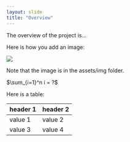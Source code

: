 ```yaml
---
layout: slide
title: "Overview"
---
```


The overview of the project is...

Here is how you add an image:

<img src="{{ site.baseurl }}/assets/img/iit.png">

Note that the image is in the assets/img folder.

$\sum_{i=1}^n i = ?$


Here is a table:

| header 1 | header 2 |
|----------|----------|
| value 1  | value 2  |
| value 3  | value 4  |

